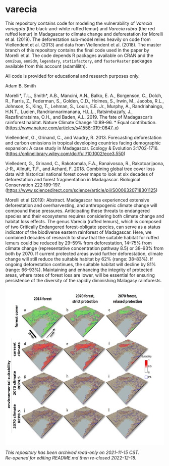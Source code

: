 # varecia

This repository contains code for modeling the vulnerability of *Varecia variegata* (the black-and-white ruffed lemur) and *Varecia rubra* (the red ruffed lemur) in Madagascar to climate change and deforestation for Morelli et al. (2019). The deforestation sub-model relies heavily on code from Viellendent et al. (2013) and data from Viellendent et al. (2018). The master branch of this repository contains the final code used in the paper by Morelli et al. The code depends R packages available on CRAN and the `omnibus`, `enmSdm`, `legendary`, `statisfactory`, and `fasterRaster` packages available from this account (adamlilith). 

All code is provided for educational and research purposes only.

Adam B. Smith

Morelli*, T.L., Smith*, A.B., Mancini, A.N., Balko, E. A., Borgenson, C., Dolch, R., Farris, Z., Federman, S., Golden, C.D., Holmes, S., Irwin, M., Jacobs, R.L., Johnson, S., King, T., Lehman, S., Louis, E.E. Jr., Murphy, A., Randriahaingo, H.N.T., Lucien, Randriannarimanana, H.L.L., Ratsimbazafy, J., Razafindratsima, O.H., and Baden, A.L. 2019. The fate of Madagascar’s rainforest habitat. Nature Climate Change 10:89-96. * Equal contribution. (https://www.nature.com/articles/s41558-019-0647-x)

Viellendent, G., Grinand, C., and Vaudry, R. 2013. Forecasting deforestation and carbon emissions in tropical developing countries facing demographic expansion: A case study in Madagascar. Ecology & Evolution 3:1702-1716. (https://onlinelibrary.wiley.com/doi/full/10.1002/ece3.550)

Vielledent, G., Grinand, C., Rakotomala, F.A., Ranaivosoa, R., Rakotoarijaona, J-R., Allnutt, T.F., and Achard, F. 2018. Combining global tree cover loss data with historical national forest cover maps to look at six decades of deforestation and forest fragmentation in Madagascar. Biological Conservation 222:189-197. (https://www.sciencedirect.com/science/article/pii/S0006320718301125)

Morelli et al (2019): Abstract. Madagascar has experienced extensive deforestation and overharvesting, and anthropogenic climate change will compound these pressures. Anticipating these threats to endangered species and their ecosystems requires considering both climate change and habitat loss effects. The genus Varecia (ruffed lemurs), which is composed of two Critically Endangered forest-obligate species, can serve as a status indicator of the biodiverse eastern rainforest of Madagascar. Here, we combined decades of research to show that the suitable habitat for ruffed lemurs could be reduced by 29–59% from deforestation, 14–75% from climate change (representative concentration pathway 8.5) or 38–93% from both by 2070. If current protected areas avoid further deforestation, climate change will still reduce the suitable habitat by 62% (range: 38–83%). If ongoing deforestation continues, the suitable habitat will decline by 81% (range: 66–93%). Maintaining and enhancing the integrity of protected areas, where rates of forest loss are lower, will be essential for ensuring persistence of the diversity of the rapidly diminishing Malagasy rainforests.

<img align="center" src="makira.jpg" height="500"/>  


*This repository has been archived read-only on 2021-11-15 CST.*  
*Re-opened for editing README.md then re-closed 2022-12-18.*
